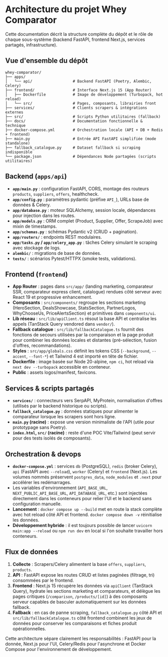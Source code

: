 # Architecture du projet Whey Comparator

Cette documentation décrit la structure complète du dépôt et le rôle de chaque sous-système (backend FastAPI, frontend Next.js, services partagés, infrastructure).

## Vue d'ensemble du dépôt

```
whey-comparator/
├── apps/
│   └── api/                  # Backend FastAPI (Poetry, Alembic, Celery)
├── frontend/                 # Interface Next.js 15 (App Router)
│   ├── Dockerfile            # Image de développement (Turbopack, hot reload)
│   └── src/                  # Pages, composants, librairies front
├── services/                 # Clients scrapers & intégrations externes
├── src/                      # Scripts Python utilitaires (fallback)
├── docs/                     # Documentation fonctionnelle & technique
├── docker-compose.yml        # Orchestration locale (API + DB + Redis + frontend)
├── main.py                   # Entrée API FastAPI simplifiée (mode standalone)
├── fallback_catalogue.py     # Dataset fallback si scraping indisponible
└── package.json              # Dépendances Node partagées (scripts utilitaires)
```

## Backend (`apps/api`)

- **`app/main.py`** : configuration FastAPI, CORS, montage des routeurs `products`, `suppliers`, `offers`, healthcheck.
- **`app/config.py`** : paramètres pydantic (préfixe `API_`), URLs base de données & Celery.
- **`app/database.py`** : moteur SQLAlchemy, session locale, dépendances pour injection dans les routes.
- **`app/models.py`** : ORM complet (Product, Supplier, Offer, ScrapeJob) avec mixin de timestamps.
- **`app/schemas.py`** : schémas Pydantic v2 (CRUD + pagination).
- **`app/routers/`** : endpoints REST modulaires.
- **`app/tasks.py` / `app/celery_app.py`** : tâches Celery simulant le scraping avec stockage de logs.
- **`alembic/`** : migrations de base de données.
- **`tests/`** : scénarios Pytest/HTTPX (smoke tests, validations).

## Frontend (`frontend`)

- **App Router** : pages dans `src/app/` (landing marketing, comparateur SSR, comparateur express client, catalogue) rendues côté serveur avec React 19 et progressive enhancement.
- **Composants** : `src/components/` regroupe les sections marketing (HeroSection, DealsShowcase, StatsSection, PartnerLogos, WhyChooseUs, PriceAlertsSection) et primitives dans `components/ui`.
- **Lib réseau** : `src/lib/apiClient.ts` résout la base API et centralise les appels (TanStack Query vendored dans `vendor/`).
- **Fallback catalogue** : `src/lib/fallbackCatalogue.ts` fournit des fonctions de secours utilisées par la comparaison et la page produit pour combiner les données locales et distantes (pré-sélection, fusion d'offres, recommandations).
- **Styles** : `src/app/globals.css` définit les tokens CSS (`--background`, `--accent`, `--font-*`) et Tailwind 4 est importé en tête de fichier.
- **Dockerfile** : image basée sur Node 20-alpine, `npm ci`, hot reload via `next dev --turbopack` accessible en conteneur.
- **Public** : assets logos/manifest, favicons.

## Services & scripts partagés

- **`services/`** : connecteurs vers SerpAPI, MyProtein, normalisation d'offres (utilisés par le backend historique ou scripts).
- **`fallback_catalogue.py`** : données statiques pour alimenter le comparateur lorsque les scrapers sont hors ligne.
- **`main.py` (racine)** : expose une version minimaliste de l'API (utile pour prototypage sans Poetry).
- **`index.html`, `src/` (racine)** : reste d'une POC Vite/Tailwind (peut servir pour des tests isolés de composants).

## Orchestration & devops

- **`docker-compose.yml`** : services `db` (PostgreSQL), `redis` (broker Celery), `api` (FastAPI avec `--reload`), `worker` (Celery) et `frontend` (Next.js). Les volumes nommés préservent `postgres_data`, `node_modules` et `.next` pour accélérer les redémarrages.
- Les variables d'environnement (`API_BASE_URL`, `NEXT_PUBLIC_API_BASE_URL`, `API_DATABASE_URL`, etc.) sont injectées directement dans les conteneurs pour relier l'UI et le backend sans configuration manuelle.
- **Lancement** : `docker compose up --build` met en route la stack complète avec hot reload côté API et frontend. `docker compose down -v` réinitialise les données.
- **Développement hybride** : il est toujours possible de lancer `uvicorn main:app --reload` ou `npm run dev` en local si l'on souhaite travailler hors conteneurs.

## Flux de données

1. **Collecte** : Scrapers/Celery alimentent la base `offers`, `suppliers`, `products`.
2. **API** : FastAPI expose les routes CRUD et listes paginées (filtrage, tri) consommées par le frontend.
3. **Frontend** : Next.js 15 récupère les données via `apiClient` (TanStack Query), hydrate les sections marketing et comparateurs, et délègue les pages critiques (`/comparison`, `/products/[id]`) à des composants serveur capables de basculer automatiquement sur les données fallback.
4. **Fallback** : en cas de panne scraping, `fallback_catalogue.py` côté API et `src/lib/fallbackCatalogue.ts` côté frontend combinent les jeux de données pour conserver les comparaisons et fiches produit opérationnelles.

Cette architecture sépare clairement les responsabilités : FastAPI pour la donnée, Next.js pour l'UI, Celery/Redis pour l'asynchrone et Docker Compose pour l'environnement de développement.
